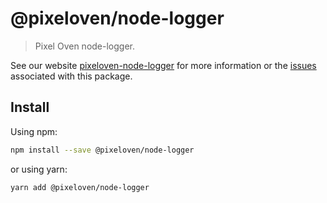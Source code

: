 # @pixeloven/node-logger

> Pixel Oven node-logger.

See our website [pixeloven-node-logger](https://github.com/pixeloven/pixeloven) for more information or the [issues](https://github.com/pixeloven/pixeloven) associated with this package.

## Install

Using npm:

```sh
npm install --save @pixeloven/node-logger
```

or using yarn:

```sh
yarn add @pixeloven/node-logger
```